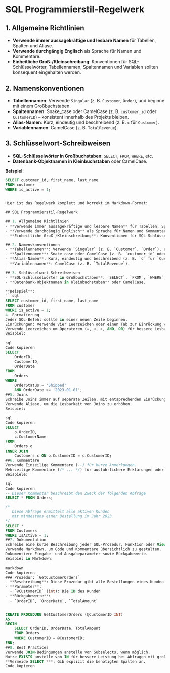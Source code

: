 # SQL Programmierstil-Regelwerk

## 1. Allgemeine Richtlinien
- **Verwende immer aussagekräftige und lesbare Namen** für Tabellen, Spalten und Aliase.
- **Verwende durchgängig Englisch** als Sprache für Namen und Kommentare.
- **Einheitliche Groß-/Kleinschreibung**: Konventionen für SQL-Schlüsselwörter, Tabellennamen, Spaltennamen und Variablen sollten konsequent eingehalten werden.

## 2. Namenskonventionen
- **Tabellennamen**: Verwende `Singular` (z. B. `Customer`, `Order`), und beginne mit einem Großbuchstaben.
- **Spaltennamen**: Snake_case oder CamelCase (z. B. `customer_id` oder `CustomerID`) – konsistent innerhalb des Projekts bleiben.
- **Alias-Namen**: Kurz, eindeutig und beschreibend (z. B. `c` für `Customer`).
- **Variablennamen**: CamelCase (z. B. `TotalRevenue`).

## 3. Schlüsselwort-Schreibweisen
- **SQL-Schlüsselwörter in Großbuchstaben**: `SELECT`, `FROM`, `WHERE`, etc.
- **Datenbank-Objektnamen in Kleinbuchstaben** oder CamelCase.

**Beispiel**:
```sql
SELECT customer_id, first_name, last_name
FROM customer
WHERE is_active = 1;


Hier ist das Regelwerk komplett und korrekt im Markdown-Format:

## SQL Programmierstil-Regelwerk

## 1. Allgemeine Richtlinien
- **Verwende immer aussagekräftige und lesbare Namen** für Tabellen, Spalten und Aliase.
- **Verwende durchgängig Englisch** als Sprache für Namen und Kommentare.
- **Einheitliche Groß-/Kleinschreibung**: Konventionen für SQL-Schlüsselwörter, Tabellennamen, Spaltennamen und Variablen sollten konsequent eingehalten werden.

## 2. Namenskonventionen
- **Tabellennamen**: Verwende `Singular` (z. B. `Customer`, `Order`), und beginne mit einem Großbuchstaben.
- **Spaltennamen**: Snake_case oder CamelCase (z. B. `customer_id` oder `CustomerID`) – konsistent innerhalb des Projekts bleiben.
- **Alias-Namen**: Kurz, eindeutig und beschreibend (z. B. `c` für `Customer`).
- **Variablennamen**: CamelCase (z. B. `TotalRevenue`).

## 3. Schlüsselwort-Schreibweisen
- **SQL-Schlüsselwörter in Großbuchstaben**: `SELECT`, `FROM`, `WHERE`, etc.
- **Datenbank-Objektnamen in Kleinbuchstaben** oder CamelCase.

**Beispiel**:
```sql
SELECT customer_id, first_name, last_name
FROM customer
WHERE is_active = 1;
4. Formatierung
Jeder SQL-Befehl sollte in einer neuen Zeile beginnen.
Einrückungen: Verwende vier Leerzeichen oder einen Tab zur Einrückung von Codeblöcken.
Verwende Leerzeichen um Operatoren (=, <, >, AND, OR) für bessere Lesbarkeit.
Beispiel:

sql
Code kopieren
SELECT 
    OrderID, 
    CustomerID, 
    OrderDate 
FROM 
    Orders 
WHERE 
    OrderStatus = 'Shipped'
    AND OrderDate >= '2023-01-01';
##5. Joins
Schreibe Joins immer auf separate Zeilen, mit entsprechenden Einrückungen.
Verwende Aliase, um die Lesbarkeit von Joins zu erhöhen.
Beispiel:

sql
Code kopieren
SELECT 
    o.OrderID, 
    c.CustomerName 
FROM 
    Orders o
INNER JOIN 
    Customers c ON o.CustomerID = c.CustomerID;
##6. Kommentare
Verwende Einzeilige Kommentare (--) für kurze Anmerkungen.
Mehrzeilige Kommentare (/* ... */) für ausführlichere Erklärungen oder Dokumentation.
Beispiele:

sql
Code kopieren
-- Dieser Kommentar beschreibt den Zweck der folgenden Abfrage
SELECT * FROM Orders; 

/* 
   Diese Abfrage ermittelt alle aktiven Kunden 
   mit mindestens einer Bestellung im Jahr 2023 
*/
SELECT * 
FROM Customers 
WHERE IsActive = 1;
##7. Dokumentation
Schreibe eine kurze Beschreibung jeder SQL-Prozedur, Funktion oder View.
Verwende Markdown, um Code und Kommentare übersichtlich zu gestalten.
Dokumentiere Eingabe- und Ausgabeparameter sowie Rückgabewerte.
Beispiel in Markdown:

markdown
Code kopieren
### Prozedur: `GetCustomerOrders`
- **Beschreibung**: Diese Prozedur gibt alle Bestellungen eines Kunden zurück.
- **Parameter**:
  - `@CustomerID` (int): Die ID des Kunden
- **Rückgabewerte**: 
  - `OrderID`, `OrderDate`, `TotalAmount`


CREATE PROCEDURE GetCustomerOrders (@CustomerID INT)
AS
BEGIN
    SELECT OrderID, OrderDate, TotalAmount 
    FROM Orders 
    WHERE CustomerID = @CustomerID;
END;
##8. Best Practices
Verwende JOIN-Bedingungen anstelle von Subselects, wenn möglich.
Nutze EXISTS anstelle von IN für bessere Leistung bei Abfragen mit großen Datenmengen.
**Vermeide SELECT ***: Gib explizit die benötigten Spalten an.
Code kopieren

